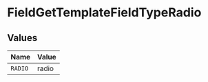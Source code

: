 # FieldGetTemplateFieldTypeRadio


## Values

| Name    | Value   |
| ------- | ------- |
| `RADIO` | radio   |